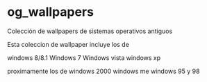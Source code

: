 # og_wallpapers
Colección de wallpapers de sistemas operativos antiguos


Esta coleccion de wallpaper incluye los de 

windows 8/8.1
Windows 7
Windows vista 
windows xp

proximamente los de 
windows 2000
windows me 
windows 95 y 98
